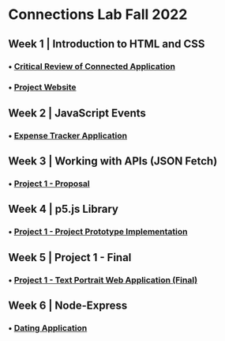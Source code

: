 # Connections Lab Fall 2022

## Week 1 | Introduction to HTML and CSS
### • [Critical Review of Connected Application](https://github.com/swostikpati/Connections-Lab-Fall-22/tree/main/Week%201/1.1)
### • [Project Website](https://github.com/swostikpati/Connections-Lab-Fall-22/tree/main/Week%201/1.2/Project)

## Week 2 | JavaScript Events
### • [Expense Tracker Application](https://github.com/swostikpati/Connections-Lab-Fall-22/tree/main/Week%202/2.2/expense_tracker)

## Week 3 | Working with APIs (JSON Fetch)
### • [Project 1 - Proposal](https://github.com/swostikpati/Connections-Lab-Fall-22/tree/main/Week%203/3.2/project1_prototype)

## Week 4 | p5.js Library
### • [Project 1 - Project Prototype Implementation](https://github.com/swostikpati/Connections-Lab-Fall-22/tree/main/Week%204/4.2/project1_implementation)

## Week 5 | Project 1 - Final
### • [Project 1 - Text Portrait Web Application (Final)](https://github.com/swostikpati/Connections-Lab-Fall-22/tree/main/Week%205/5.2/project1_final)

## Week 6 | Node-Express
### • [Dating Application](https://github.com/swostikpati/Connections-Lab-Fall-22/tree/main/Week%206/6.2/dating_app)
